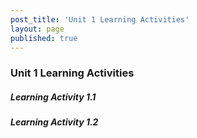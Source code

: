 ```yaml
---
post_title: 'Unit 1 Learning Activities'
layout: page
published: true
---
```


### Unit 1 Learning Activities

##### Learning Activity 1.1

##### Learning Activity 1.2

##### 




